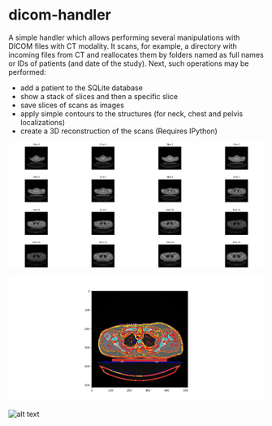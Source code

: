 # dicom-handler

A simple handler which allows performing several manipulations with DICOM files with CT modality. 
It scans, for example, a directory with incoming files from CT and reallocates them by folders named as full names or IDs of patients (and date of the study).
Next, such operations may be performed:
  - add a patient to the SQLite database
  - show a stack of slices and then a specific slice
  - save slices of scans as images
  - apply simple contours to the structures (for neck, chest and pelvis localizations)
  - create a 3D reconstruction of the scans (Requires IPython)

![alt text](https://github.com/aleksei-zrk/dicom-handler/blob/master/screenshots/screenshot_2.jpeg)

![alt text](https://github.com/aleksei-zrk/dicom-handler/blob/master/screenshots/screenshot_3.jpeg)

![alt text](https://github.com/aleksei-zrk/dicom-handler/blob/master/screenshots/screenshot_4.jpeg)
